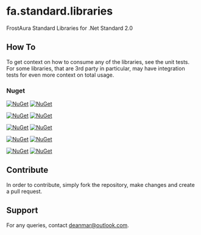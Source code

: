 # fa.standard.libraries
FrostAura Standard Libraries for .Net Standard 2.0

## How To
To get context on how to consume any of the libraries, see the unit tests. For some libraries, that are 3rd party in 
particular, may have integration tests for even more context on total usage.
### Nuget
[![NuGet](https://img.shields.io/nuget/v/FrostAura.Libraries.Core.svg?label=Nuget%20|%20FrostAura.Libraries.Core&style=for-the-badge)](https://www.nuget.org/packages/FrostAura.Libraries.Core/)
[![NuGet](https://img.shields.io/nuget/dt/FrostAura.Libraries.Core.svg?style=for-the-badge)]()

[![NuGet](https://img.shields.io/nuget/v/FrostAura.Libraries.Data.svg?label=Nuget%20|%20FrostAura.Libraries.Data&style=for-the-badge)](https://www.nuget.org/packages/FrostAura.Libraries.Data/)
[![NuGet](https://img.shields.io/nuget/dt/FrostAura.Libraries.Data.svg?style=for-the-badge)]()

[![NuGet](https://img.shields.io/nuget/v/FrostAura.Libraries.Http.svg?label=Nuget%20|%20FrostAura.Libraries.Http&style=for-the-badge)](https://www.nuget.org/packages/FrostAura.Libraries.Http/)
[![NuGet](https://img.shields.io/nuget/dt/FrostAura.Libraries.Http.svg?style=for-the-badge)]()

[![NuGet](https://img.shields.io/nuget/v/FrostAura.Libraries.MediaServer.Core.svg?label=Nuget%20|%20FrostAura.Libraries.MediaServer.Core&style=for-the-badge)](https://www.nuget.org/packages/FrostAura.Libraries.MediaServer.Core/)
[![NuGet](https://img.shields.io/nuget/dt/FrostAura.Libraries.MediaServer.Core.svg?style=for-the-badge)]()

[![NuGet](https://img.shields.io/nuget/v/FrostAura.Libraries.MediaServer.Plex.svg?label=Nuget%20|%20FrostAura.Libraries.MediaServer.Plex&style=for-the-badge)](https://www.nuget.org/packages/FrostAura.Libraries.MediaServer.Plex/)
[![NuGet](https://img.shields.io/nuget/dt/FrostAura.Libraries.MediaServer.Plex.svg?style=for-the-badge)]()

## Contribute
In order to contribute, simply fork the repository, make changes and create a pull request.

## Support
For any queries, contact deanmar@outlook.com.
